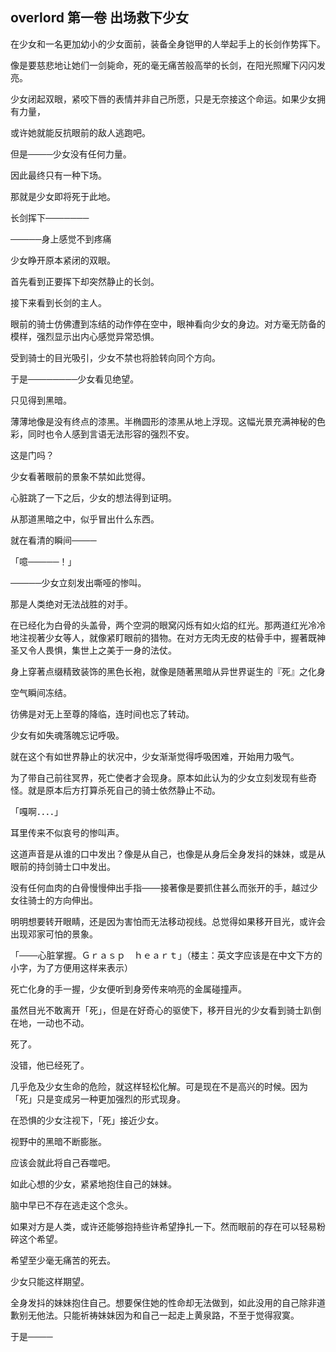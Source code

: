 ## overlord 第一卷 出场救下少女

在少女和一名更加幼小的少女面前，装备全身铠甲的人举起手上的长剑作势挥下。

像是要慈悲地让她们一剑毙命，死的毫无痛苦般高举的长剑，在阳光照耀下闪闪发亮。

少女闭起双眼，紧咬下唇的表情并非自己所愿，只是无奈接这个命运。如果少女拥有力量，

或许她就能反抗眼前的敌人逃跑吧。

但是────少女没有任何力量。

因此最终只有一种下场。

那就是少女即将死于此地。

长剑挥下───────

─────身上感觉不到疼痛

少女睁开原本紧闭的双眼。

首先看到正要挥下却突然静止的长剑。

接下来看到长剑的主人。

眼前的骑士仿佛遭到冻结的动作停在空中，眼神看向少女的身边。对方毫无防备的模样，强烈显示出内心感觉异常恐惧。

受到骑士的目光吸引，少女不禁也将脸转向同个方向。

于是────────少女看见绝望。

只见得到黑暗。

薄薄地像是没有终点的漆黑。半椭圆形的漆黑从地上浮现。这幅光景充满神秘的色彩，同时也令人感到言语无法形容的强烈不安。

这是门吗？

少女看著眼前的景象不禁如此觉得。

心脏跳了一下之后，少女的想法得到证明。

从那道黑暗之中，似乎冒出什么东西。

就在看清的瞬间────

「噫─────！」

─────少女立刻发出嘶哑的惨叫。

那是人类绝对无法战胜的对手。

在已经化为白骨的头盖骨，两个空洞的眼窝闪烁有如火焰的红光。那两道红光冷冷地注视著少女等人，就像紧盯眼前的猎物。在对方无肉无皮的枯骨手中，握著既神圣又令人畏惧，集世上之美于一身的法仗。

身上穿著点缀精致装饰的黑色长袍，就像是随著黑暗从异世界诞生的『死』之化身

空气瞬间冻结。

彷佛是对无上至尊的降临，连时间也忘了转动。

少女有如失魂落魄忘记呼吸。

就在这个有如世界静止的状况中，少女渐渐觉得呼吸困难，开始用力吸气。

为了带自己前往冥界，死亡使者才会现身。原本如此认为的少女立刻发现有些奇怪。就是原本后方打算杀死自己的骑士依然静止不动。

「嘎啊．．．．」

耳里传来不似哀号的惨叫声。

这道声音是从谁的口中发出？像是从自己，也像是从身后全身发抖的妹妹，或是从眼前的持剑骑士口中发出。

没有任何血肉的白骨慢慢伸出手指───接著像是要抓住甚么而张开的手，越过少女往骑士的方向伸出。

明明想要转开眼睛，还是因为害怕而无法移动视线。总觉得如果移开目光，或许会出现邓家可怕的景象。

「───心脏掌握。Ｇｒａｓｐ　ｈｅａｒｔ」（楼主：英文字应该是在中文下方的小字，为了方便用这样来表示）

死亡化身的手一握，少女便听到身旁传来响亮的金属碰撞声。

虽然目光不敢离开「死」，但是在好奇心的驱使下，移开目光的少女看到骑士趴倒在地，一动也不动。

死了。

没错，他已经死了。

几乎危及少女生命的危险，就这样轻松化解。可是现在不是高兴的时候。因为「死」只是变成另一种更加强烈的形式现身。

在恐惧的少女注视下，「死」接近少女。

视野中的黑暗不断膨胀。

应该会就此将自己吞噬吧。

如此心想的少女，紧紧地抱住自己的妹妹。

脑中早已不存在逃走这个念头。

如果对方是人类，或许还能够抱持些许希望挣扎一下。然而眼前的存在可以轻易粉碎这个希望。

希望至少毫无痛苦的死去。

少女只能这样期望。

全身发抖的妹妹抱住自己。想要保住她的性命却无法做到，如此没用的自己除非道歉别无他法。只能祈祷妹妹因为和自己一起走上黄泉路，不至于觉得寂寞。

于是────

